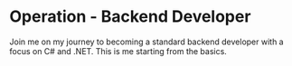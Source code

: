 # Operation - Backend Developer

Join me on my journey to becoming a standard backend developer with a focus on C# and .NET. 
This is me starting from the basics.